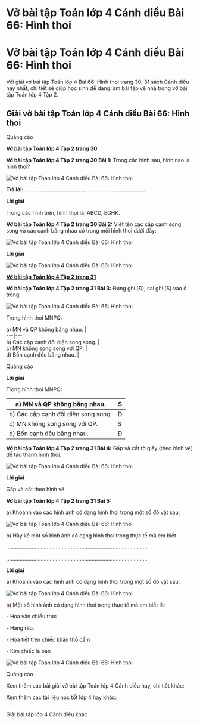 # Vở bài tập Toán lớp 4 Cánh diều Bài 66: Hình thoi

# Vở bài tập Toán lớp 4 Cánh diều Bài 66: Hình thoi

Với giải vở bài tập Toán lớp 4 Bài 66: Hình thoi trang 30, 31 sách Cánh diều hay nhất, chi tiết sẽ giúp học sinh dễ dàng làm bài tập về nhà trong vở bài tập Toán lớp 4 Tập 2.

## Giải vở bài tập Toán lớp 4 Cánh diều Bài 66: Hình thoi

Quảng cáo

[**Vở bài tập Toán lớp 4 Tập 2 trang 30**](https://vietjack.com/vbt-toan-4-cd/vbt-toan-lop-4-tap-2-trang-30-canh-dieu.jsp)

**Vở bài tập Toán lớp 4 Tập 2 trang 30 Bài 1:** Trong các hình sau, hình nào là hình thoi?

![Vở bài tập Toán lớp 4 Cánh diều Bài 66: Hình thoi](https://vietjack.com/vbt-toan-4-cd/images/bai-66-hinh-thoi-203129.PNG)

**Trả lời:** ................................................................................

**Lời giải**

Trong các hình trên, hình thoi là: ABCD, EGHK.

**Vở bài tập Toán lớp 4 Tập 2 trang 30 Bài 2:** Viết tên các cặp cạnh song song và các cạnh bằng nhau có trong mỗi hình thoi dưới đây:

![Vở bài tập Toán lớp 4 Cánh diều Bài 66: Hình thoi](https://vietjack.com/vbt-toan-4-cd/images/bai-66-hinh-thoi-203130.PNG)

**Lời giải**

![Vở bài tập Toán lớp 4 Cánh diều Bài 66: Hình thoi](https://vietjack.com/vbt-toan-4-cd/images/bai-66-hinh-thoi-203131.PNG)

[**Vở bài tập Toán lớp 4 Tập 2 trang 31**](https://vietjack.com/vbt-toan-4-cd/vbt-toan-lop-4-tap-2-trang-31-canh-dieu.jsp)

**Vở bài tập Toán lớp 4 Tập 2 trang 31 Bài 3:** Đúng ghi (Đ), sai ghi (S) vào ô trống:

![Vở bài tập Toán lớp 4 Cánh diều Bài 66: Hình thoi](https://vietjack.com/vbt-toan-4-cd/images/bai-66-hinh-thoi-203132.PNG)

Trong hình thoi MNPQ:

a) MN và QP không bằng nhau.  |   
---|---  
b) Các cặp cạnh đối diện song song.  |   
c) MN không song song với QP.  |   
d) Bốn cạnh đều bằng nhau.  |   
  
Quảng cáo

**Lời giải**

Trong hình thoi MNPQ:

a) MN và QP không bằng nhau.  | S  
---|---  
b) Các cặp cạnh đối diện song song.  | Đ  
c) MN không song song với QP.  | S  
d) Bốn cạnh đều bằng nhau.  | Đ  
  
**Vở bài tập Toán lớp 4 Tập 2 trang 31 Bài 4:** Gấp và cắt tờ giấy (theo hình vẽ) để tạo thành hình thoi.

![Vở bài tập Toán lớp 4 Cánh diều Bài 66: Hình thoi](https://vietjack.com/vbt-toan-4-cd/images/bai-66-hinh-thoi-203133.PNG)

**Lời giải**

Gấp và cắt theo hình vẽ.

**Vở bài tập Toán lớp 4 Tập 2 trang 31 Bài 5:**

a) Khoanh vào các hình ảnh có dạng hình thoi trong một số đồ vật sau:

![Vở bài tập Toán lớp 4 Cánh diều Bài 66: Hình thoi](https://vietjack.com/vbt-toan-4-cd/images/bai-66-hinh-thoi-203134.PNG)

b) Hãy kể một số hình ảnh có dạng hình thoi trong thực tế mà em biết.

..............................................................................................

..............................................................................................

**Lời giải**

a) Khoanh vào các hình ảnh có dạng hình thoi trong một số đồ vật sau:

![Vở bài tập Toán lớp 4 Cánh diều Bài 66: Hình thoi](https://vietjack.com/vbt-toan-4-cd/images/bai-66-hinh-thoi-203135.PNG)

b) Một số hình ảnh có dạng hình thoi trong thực tế mà em biết là:

\- Hoa văn chiếu trúc

\- Hàng rào.

\- Họa tiết trên chiếc khăn thổ cẩm

\- Kim chiếc la bàn

![Vở bài tập Toán lớp 4 Cánh diều Bài 66: Hình thoi](https://vietjack.com/vbt-toan-4-cd/images/bai-66-hinh-thoi-203136.PNG)

Quảng cáo

Xem thêm các bài giải vở bài tập Toán lớp 4 Cánh diều hay, chi tiết khác:

Xem thêm các tài liệu học tốt lớp 4 hay khác:

* * *

Giải bài tập lớp 4 Cánh diều khác
